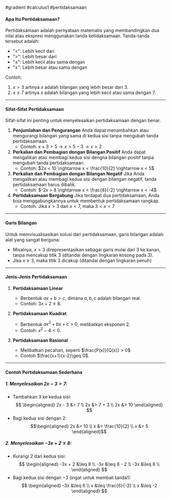 #gradient #calculus1 #pertidaksamaan 

#### Apa Itu Pertidaksamaan?

Pertidaksamaan adalah pernyataan matematis yang membandingkan dua nilai atau ekspresi menggunakan tanda ketidaksamaan. Tanda-tanda tersebut adalah:
- "$<$": Lebih kecil dari
- "$>$": Lebih besar dari
- "$\leq$": Lebih kecil atau sama dengan
- "$\geq$": Lebih besar atau sama dengan

Contoh:
1. $x > 3$ artinya $x$ adalah bilangan yang lebih besar dari $3$.
2. $x \leq 7$ artinya $x$ adalah bilangan yang lebih kecil atau sama dengan $7$.

___

#### Sifat-Sifat Pertidaksamaan

Sifat-sifat ini penting untuk menyelesaikan pertidaksamaan dengan benar.
1. **Penjumlahan dan Pengurangan**
   Anda dapat menambahkan atau mengurangi bilangan yang sama di kedua sisi tanpa mengubah tanda pertidaksamaan.
   - Contoh:
     $x + 3 > 5 \rightarrow x > 5 - 3 \rightarrow x > 2$
1. **Perkalian dan Pembagian dengan Bilangan Positif**
   Anda dapat mengalikan atau membagi kedua sisi dengna bilangan positif tanpa mengubah tanda pertidaksamaan.
   - Contoh:
     $2x < 10 \rightarrow x < \frac{10}{2} \rightarrow x < 5$
1. **Perkalian dan Pembagian dengan Bilangan Negatif**
   Jika Anda mengalikan atau membagi kedua sisi dengan bilangan negatif, tanda pertidaksamaan harus dibalik.
   - Contoh:
     $-2x > 8 \rightarrow x < \frac{8}{-2} \rightarrow x < -4$
1. **Pertidaksamaan Bergabung**
   Jika terdapat dua pertidaksamaan, Anda bisa menggabungkannya untuk membentuk pertidaksamaan rangkap.
   - Contoh:
     Jika $x > 3$ dan $x < 7$, maka $3 < x < 7$

___

#### Garis Bilangan

Untuk memvisualisasikan solusi dari pertidaksamaan, garis bilangan adalah alat yang sangat berguna:
- Misalnya, $x > 3$ direpresentasikan sebagai garis mulai dari $3$ ke kanan, tanpa mencakup titik $3$ (ditandai dengan lingkaran kosong pada $3$).
- Jika $x \geq 3$, maka titik $3$ dicakup (ditandai dengan lingkaran penuh)

___

#### Jenis-Jenis Pertidaksamaan

1. **Pertidaksamaan Linear**
   - Berbentuk $ax + b > c$, dimana $a, b, c$ adalah bilangan real.
   - Contoh: $3x + 2 \leq 8$.
2. **Pertidaksamaan Kuadrat**
   - Berbentuk $ax^2+bx+c > 0$, melibatkan eksponen 2.
   - Contoh: $x^2 - 4 < 0$.
     
3. **Pertidaksamaan Rasional**
   - Melibatkan pecahan, seperti $\frac{P(x)}{Q(x)} > 0$
   - Contoh $\frac{x+1}{x-2}\geq 0$.

___

#### Contoh Pertidaksamaan Sederhana

##### 1. Menyelesaikan $2x-3 > 7$:
- Tambahkan $3$ ke kedua sisi:$$
    \begin{aligned}
    2x - 3 &> 7 \\
    2x &> 7 + 3 \\
    2x &> 10
    \end{aligned}
    $$
- Bagi kedua sisi dengan $2$: $$\begin{aligned}
  2x &> 10 \\
  x &> \frac{10}{2} \\
  x &> 5
    \end{aligned}$$
##### 2. Menyelesaikan $-3x + 2 \leq 8$:
- Kurangi $2$ dari kedua sisi: $$
\begin{aligned}
-3x + 2 &\leq 8 \\
-3x &\leq 8 - 2 \\
-3x &\leq 6 \\
\end{aligned}
$$
- Bagi kedua sisi dengan $-3$ (ingat untuk membali tanda!):
$$
\begin{aligned}
-3x &\leq 6 \\
x &\leq \frac{6}{-3} \\
x &\leq -2
\end{aligned}
$$